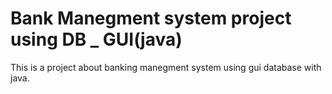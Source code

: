# Bank Manegment system project using DB _ GUI(java)
 This is a project about banking manegment system using gui database with java.

